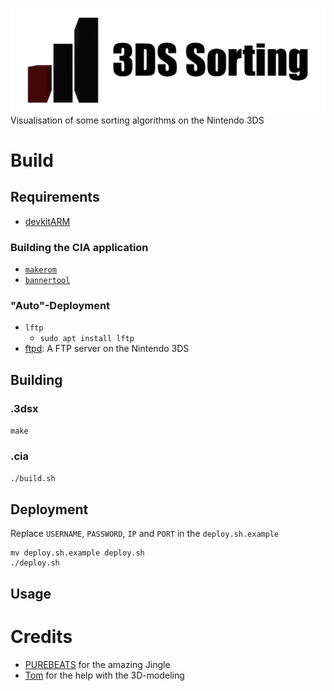 ![3DS_Sorting](meta/banner.png)
Visualisation of some sorting algorithms on the Nintendo 3DS
# Build
## Requirements
- [devkitARM](https://devkitpro.org/wiki/Getting_Started)
### Building the CIA application
- [`makerom`](https://github.com/3DSGuy/Project_CTR/releases/tag/makerom-v0.18.3)
- [`bannertool`](https://github.com/Steveice10/bannertool/releases/tag/1.2.0)
### "Auto"-Deployment
- `lftp`
    - `sudo apt install lftp`
- [ftpd](https://github.com/mtheall/ftpd): A FTP server on the Nintendo 3DS
## Building
### .3dsx
`make`
### .cia
`./build.sh`
## Deployment
Replace `USERNAME`, `PASSWORD`, `IP` and `PORT` in the `deploy.sh.example`
```
mv deploy.sh.example deploy.sh
./deploy.sh
```
## Usage


# Credits
- [PUREBEATS](https://www.youtube.com/PUREBEATS "YouTube PUREBEATS") for the amazing Jingle
- [Tom](https://github.com/TomRomeo "GitHub Tom") for the help with the 3D-modeling
